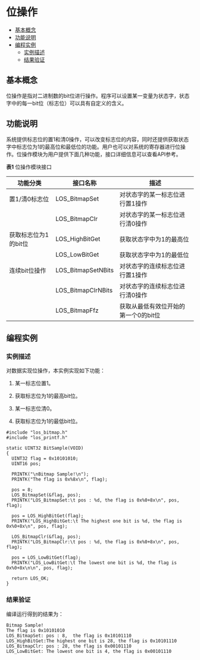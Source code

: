 # 位操作

- [基本概念](#基本概念)
- [功能说明](#功能说明)
- [编程实例](#编程实例)
  - [实例描述](#实例描述)
  - [结果验证](#结果验证)

## 基本概念

位操作是指对二进制数的bit位进行操作。程序可以设置某一变量为状态字，状态字中的每一bit位（标志位）可以具有自定义的含义。


## 功能说明

系统提供标志位的置1和清0操作，可以改变标志位的内容，同时还提供获取状态字中标志位为1的最高位和最低位的功能。用户也可以对系统的寄存器进行位操作。位操作模块为用户提供下面几种功能，接口详细信息可以查看API参考。

**表1** 位操作模块接口

| **功能分类** | **接口名称** | **描述** | 
| -------- | -------- | -------- |
| 置1/清0标志位 | LOS_BitmapSet | 对状态字的某一标志位进行置1操作 | 
| | LOS_BitmapClr | 对状态字的某一标志位进行清0操作 | 
| 获取标志位为1的bit位 | LOS_HighBitGet | 获取状态字中为1的最高位 | 
| | LOS_LowBitGet | 获取状态字中为1的最低位 | 
| 连续bit位操作 | LOS_BitmapSetNBits | 对状态字的连续标志位进行置1操作 | 
| | LOS_BitmapClrNBits | 对状态字的连续标志位进行清0操作 | 
| | LOS_BitmapFfz | 获取从最低有效位开始的第一个0的bit位 | 


## 编程实例


### 实例描述

对数据实现位操作，本实例实现如下功能：

1. 某一标志位置1。

2. 获取标志位为1的最高bit位。

3. 某一标志位清0。

4. 获取标志位为1的最低bit位。

```
#include "los_bitmap.h"
#include "los_printf.h"

static UINT32 BitSample(VOID)
{
  UINT32 flag = 0x10101010;
  UINT16 pos;

  PRINTK("\nBitmap Sample!\n");
  PRINTK("The flag is 0x%8x\n", flag);

  pos = 8;
  LOS_BitmapSet(&flag, pos);
  PRINTK("LOS_BitmapSet:\t pos : %d, the flag is 0x%0+8x\n", pos, flag);

  pos = LOS_HighBitGet(flag);
  PRINTK("LOS_HighBitGet:\t The highest one bit is %d, the flag is 0x%0+8x\n", pos, flag);

  LOS_BitmapClr(&flag, pos);
  PRINTK("LOS_BitmapClr:\t pos : %d, the flag is 0x%0+8x\n", pos, flag);

  pos = LOS_LowBitGet(flag);
  PRINTK("LOS_LowBitGet:\t The lowest one bit is %d, the flag is 0x%0+8x\n\n", pos, flag);

  return LOS_OK;
}
```


### 结果验证

编译运行得到的结果为：

```
Bitmap Sample!
The flag is 0x10101010
LOS_BitmapSet: pos : 8,  the flag is 0x10101110
LOS_HighBitGet:The highest one bit is 28, the flag is 0x10101110
LOS_BitmapClr: pos : 28, the flag is 0x00101110
LOS_LowBitGet: The lowest one bit is 4, the flag is 0x00101110
```
